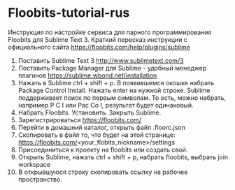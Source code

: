 Floobits-tutorial-rus
=====================

Инструкция по настройке сервиса для парного программирования Floobits для Sublime Text 3.
Краткий пересказ инструкции с официального сайта https://floobits.com/help/plugins/sublime

1. Поставить Sublime Text 3 http://www.sublimetext.com/3
2. Поставить Package Manager для Sublime - удобный менеджер плагинов https://sublime.wbond.net/installation
3. Нажать в Sublime ctrl + shift + p. В появившемся окошке набрать Package Control Install. Нажать enter на нужной строке. Sublime поддерживает поиск по первым символам. То есть, можно набрать, например P C I или Pac Co I, результат будет одинаковый.
4. Набрать Floobits. Установить. Закрыть Sublime.
5. Зарегистрироваться https://floobits.com/
6. Перейти в домашний каталог, открыть файл .floorc.json
7. Скопировать в файл то, что будет на этой странице: https://floobits.com/<your_flobits_nickname>/settings
8. Присоединиться к проекту на floobits или создать свой.
9. Открыть Sublime, нажать ctrl + shift + p, набрать floobits, выбрать join workspace
10. В открывшуюся строку скопировать ссылку на рабочее пространство.
